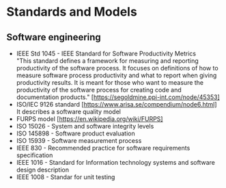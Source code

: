 # Standards and Models

## Software engineering 

* IEEE Std 1045 - IEEE Standard for Software Productivity Metrics  
  "This standard defines a framework for measuring and reporting productivity of the software process. 
   It focuses on definitions of how to measure software process productivity and what to report when giving productivity results.
   It is meant for those who want to measure the productivity of the software process for creating code and documentation products." [https://segoldmine.ppi-int.com/node/45353]
*  ISO/IEC 9126 standard [https://www.arisa.se/compendium/node6.html]  
   It describes a software quality model
*  FURPS model [https://en.wikipedia.org/wiki/FURPS]
*  ISO 15026 - System and software integrity levels
*  ISO 145898 - Software product evaluation
*  ISO 15939 - Software measurement process
*  IEEE 830 - Recommended practice for software requirements specification
*  IEEE 1016 - Standard for Information technology systems and software design description
*  IEEE 1008 - Standar for unit testing
